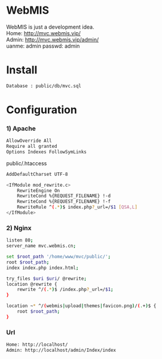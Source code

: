 # WebMIS
WebMIS is just a development idea.<br>
Home: http://mvc.webmis.vip/<br>
Admin: http://mvc.webmis.vip/admin/<br>
uanme: admin  passwd: admin

# Install
```bash
Database : public/db/mvc.sql
```

# Configuration
### 1) Apache
```bash
AllowOverride All
Require all granted
Options Indexes FollowSymLinks
```
public/.htaccess
```bash
AddDefaultCharset UTF-8

<IfModule mod_rewrite.c>
    RewriteEngine On
    RewriteCond %{REQUEST_FILENAME} !-d
    RewriteCond %{REQUEST_FILENAME} !-f
    RewriteRule ^(.*)$ index.php?_url=/$1 [QSA,L]
</IfModule>
```

### 2) Nginx
```bash
listen 80;
server_name mvc.webmis.cn;

set $root_path '/home/www/mvc/public/';
root $root_path;
index index.php index.html;

try_files $uri $uri/ @rewrite;
location @rewrite {
    rewrite ^/(.*)$ /index.php?_url=/$1;
}

location ~* ^/(webmis|upload|themes|favicon.png)/(.+)$ {
    root $root_path;
}
```

### Url
```bash
Home: http://localhost/
Admin: http://localhost/admin/Index/index
```
